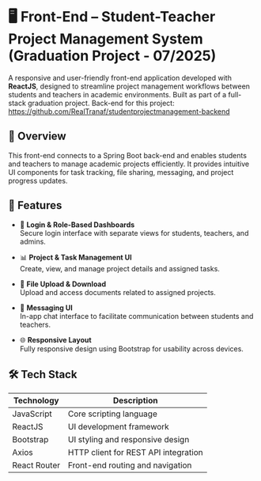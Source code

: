 # 🖥️ Front-End – Student-Teacher Project Management System (Graduation Project - 07/2025)

A responsive and user-friendly front-end application developed with **ReactJS**, designed to streamline project management workflows between students and teachers in academic environments. Built as part of a full-stack graduation project. Back-end for this project: https://github.com/RealTranaf/studentprojectmanagement-backend

## 🎯 Overview

This front-end connects to a Spring Boot back-end and enables students and teachers to manage academic projects efficiently. It provides intuitive UI components for task tracking, file sharing, messaging, and project progress updates.

## 📌 Features

- 🔐 **Login & Role-Based Dashboards**  
  Secure login interface with separate views for students, teachers, and admins.

- 📊 **Project & Task Management UI**  
  Create, view, and manage project details and assigned tasks.

- 📂 **File Upload & Download**  
  Upload and access documents related to assigned projects.

- 💬 **Messaging UI**  
  In-app chat interface to facilitate communication between students and teachers.

- 🌐 **Responsive Layout**  
  Fully responsive design using Bootstrap for usability across devices.

## 🛠️ Tech Stack

| Technology  | Description                                  |
|-------------|----------------------------------------------|
| JavaScript  | Core scripting language                      |
| ReactJS     | UI development framework                     |
| Bootstrap   | UI styling and responsive design             |
| Axios       | HTTP client for REST API integration         |
| React Router| Front-end routing and navigation             |
